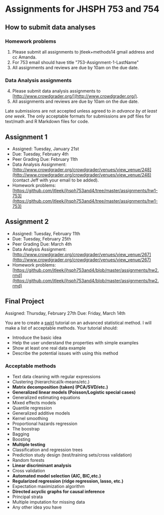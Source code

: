 Assignments for JHSPH 753 and 754
=============================

How to submit data analyses
----------------

### Homework problems

1. Please submit all assignments to jtleek+methods14 gmail address and cc Amanda. 
2. For 753 email should have title "753-Assignment-1-LastName"
3. All assignments and reviews are due by 10am on the due date. 

### Data Analysis assignments

4. Please submit data analysis assignments to [http://www.crowdgrader.org/](http://www.crowdgrader.org/).
8. All assignments and reviews are due by 10am on the due date.


Late submissions are not accepted unless agreed to _in advance by at least one week_. The only acceptable formats for submissions are pdf files for text/math and R Markdown files for code. 

Assignment 1
--------------

* Assigned: Tuesday, January 21st
* Due: Tuesday, February 4th 
* Peer Grading Due: February 11th 
* Data Analysis Assignment: [http://www.crowdgrader.org/crowdgrader/venues/view_venue/248](http://www.crowdgrader.org/crowdgrader/venues/view_venue/248) (contact Jeff with your email to be added). 
* Homework problems: [https://github.com/jtleek/jhsph753and4/tree/master/assignments/hw1-753](https://github.com/jtleek/jhsph753and4/tree/master/assignments/hw1-753)

Assignment 2
--------------

* Assigned: Tuesday, February 11th
* Due: Tuesday, February 25th
* Peer Grading Due: March 4th
* Data Analysis Assignment: [http://www.crowdgrader.org/crowdgrader/venues/view_venue/267](http://www.crowdgrader.org/crowdgrader/venues/view_venue/267)
* Homework problems: [https://github.com/jtleek/jhsph753and4/blob/master/assignments/hw2.rmd](https://github.com/jtleek/jhsph753and4/blob/master/assignments/hw2.rmd)


Final Project
--------------

Assigned: Thursday, February 27th
Due: Friday, March 14th

You are to create a [swirl](http://swirlstats.com/) tutorial on an advanced statistical method. I will make a list of acceptable methods. Your tutorial should:

* Introduce the basic idea
* Help the user understand the properties with simple examples
* Show at least one real data example
* Describe the potential issues with using this method 

### Acceptable methods

* Text data cleaning with regular expressions
* Clustering (hierarchical/k-means/etc.)
* __Matrix decomposition (taken) (PCA/SVD/etc.)__
* __Generalized linear models (Poisson/Logistic special cases)__
* Generalized estimating equations
* Mixed effects models
* Quantile regression
* Generalized additive models
* Kernel smoothing
* Proportional hazards regression
* The boostrap
* Bagging
* Boosting
* __Multiple testing__
* Classification and regression trees
* Prediction study design (test/training sets/cross validation)
* Random forests
* __Linear discriminant analysis__
* Cross validation 
* __Automated model selection (AIC, BIC,etc.)__
* __Regularized regression (ridge regression, lasso, etc.)__
* Expectation maximization algorithm
* __Directed acyclic graphs for causal inference__
* Principal strata 
* Multiple imputation for missing data
* Any other idea you have 

